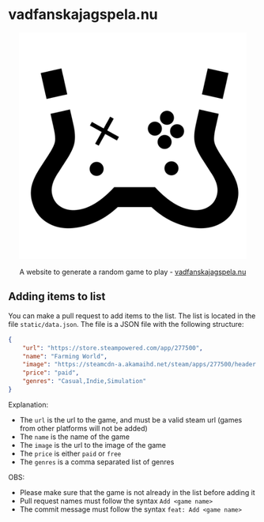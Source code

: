 # vadfanskajagspela.nu
<p align="center">
  <img width="460" src="./assets/images/favicon.png">
</p>
<p align="center"> A website to generate a random game to play - <a href="http://www.vadfanskajagspela.nu"> vadfanskajagspela.nu </a></p>

## Adding items to list
You can make a pull request to add items to the list. The list is located in the file `static/data.json`. The file is a JSON file with the following structure:
```json
{
    "url": "https://store.steampowered.com/app/277500",
    "name": "Farming World",
    "image": "https://steamcdn-a.akamaihd.net/steam/apps/277500/header.jpg",
    "price": "paid",
    "genres": "Casual,Indie,Simulation"
}
```

Explanation:
- The `url` is the url to the game, and must be a valid steam url (games from other platforms will not be added)
- The `name` is the name of the game
- The `image` is the url to the image of the game
- The `price` is either `paid` or `free`
- The `genres` is a comma separated list of genres

OBS:
* Please make sure that the game is not already in the list before adding it
* Pull request names must follow the syntax `Add <game name>`
* The commit message must follow the syntax `feat: Add <game name>`

